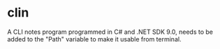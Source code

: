 # clin
A CLI notes program programmed in C# and .NET SDK 9.0, needs to be added to the "Path" variable to make it usable from terminal.
